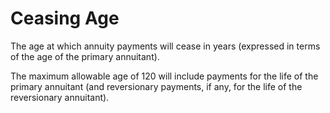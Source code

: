 # Ceasing Age

The age at which annuity payments will cease in years (expressed in
terms of the age of the primary annuitant).

The maximum allowable age of 120 will include payments for the life of
the primary annuitant (and reversionary payments, if any, for the life
of the reversionary annuitant).
